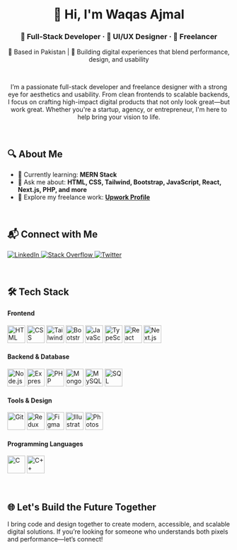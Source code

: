 <h1 align="center">👋 Hi, I'm Waqas Ajmal</h1>
<h3 align="center">🧠 Full-Stack Developer · 🎨 UI/UX Designer · 🤝 Freelancer</h3>
<p align="center">📍 Based in Pakistan | 🚀 Building digital experiences that blend performance, design, and usability</p>

<br/>

<p align="center">
I’m a passionate full-stack developer and freelance designer with a strong eye for aesthetics and usability. From clean frontends to scalable backends, I focus on crafting high-impact digital products that not only look great—but work great. Whether you're a startup, agency, or entrepreneur, I'm here to help bring your vision to life.
</p>

<br/>

<h2>🔍 About Me</h2>
<ul>
  <li>🌱 Currently learning: <strong>MERN Stack</strong></li>
  <li>💬 Ask me about: <strong>HTML, CSS, Tailwind, Bootstrap, JavaScript, React, Next.js, PHP, and more</strong></li>
  <li>📄 Explore my freelance work: <a href="https://www.upwork.com/freelancers/waqasajmal" target="_blank"><strong>Upwork Profile</strong></a></li>
</ul>

<br/>

<h2>📬 Connect with Me</h2>
<p>
  <a href="https://linkedin.com/in/waqas-ajmal" target="_blank">
    <img src="https://img.shields.io/badge/LinkedIn-%230077B5.svg?&style=for-the-badge&logo=linkedin&logoColor=white" alt="LinkedIn"/>
  </a>
  <a href="https://stackoverflow.com/users/2717759" target="_blank">
    <img src="https://img.shields.io/badge/StackOverflow-FE7A16?style=for-the-badge&logo=stack-overflow&logoColor=white" alt="Stack Overflow"/>
  </a>
  <a href="https://x.com/WAQASDURRANNI?t=KO4BsKFsyqC1WAox_3mzCQ&s=08" target="_blank">
    <img src="https://img.shields.io/badge/Twitter-1DA1F2?style=for-the-badge&logo=twitter&logoColor=white" alt="Twitter"/>
  </a>
</p>

<br/>

<h2>🛠 Tech Stack</h2>

<h4>Frontend</h4>
<p>
  <img src="https://cdn.jsdelivr.net/gh/devicons/devicon/icons/html5/html5-original.svg" width="40" alt="HTML" />
  <img src="https://cdn.jsdelivr.net/gh/devicons/devicon/icons/css3/css3-original.svg" width="40" alt="CSS" />
  <img src="https://www.vectorlogo.zone/logos/tailwindcss/tailwindcss-icon.svg" width="40" alt="Tailwind CSS" />
  <img src="https://cdn.jsdelivr.net/gh/devicons/devicon/icons/bootstrap/bootstrap-original.svg" width="40" alt="Bootstrap" />
  <img src="https://cdn.jsdelivr.net/gh/devicons/devicon/icons/javascript/javascript-original.svg" width="40" alt="JavaScript" />
  <img src="https://cdn.jsdelivr.net/gh/devicons/devicon/icons/typescript/typescript-original.svg" width="40" alt="TypeScript" />
  <img src="https://cdn.jsdelivr.net/gh/devicons/devicon/icons/react/react-original.svg" width="40" alt="React" />
  <img src="https://cdn.worldvectorlogo.com/logos/nextjs-2.svg" width="40" alt="Next.js" />
</p>

<h4>Backend & Database</h4>
<p>
  <img src="https://cdn.jsdelivr.net/gh/devicons/devicon/icons/nodejs/nodejs-original.svg" width="40" alt="Node.js" />
  <img src="https://cdn.jsdelivr.net/gh/devicons/devicon/icons/express/express-original-wordmark.svg" width="40" alt="Express" />
  <img src="https://cdn.jsdelivr.net/gh/devicons/devicon/icons/php/php-original.svg" width="40" alt="PHP" />
  <img src="https://cdn.jsdelivr.net/gh/devicons/devicon/icons/mongodb/mongodb-original.svg" width="40" alt="MongoDB" />
  <img src="https://cdn.jsdelivr.net/gh/devicons/devicon/icons/mysql/mysql-original-wordmark.svg" width="40" alt="MySQL" />
  <img src="https://www.svgrepo.com/show/303229/microsoft-sql-server-logo.svg" width="40" alt="SQL Server" />
</p>

<h4>Tools & Design</h4>
<p>
  <img src="https://cdn.jsdelivr.net/gh/devicons/devicon/icons/git/git-original.svg" width="40" alt="Git" />
  <img src="https://cdn.jsdelivr.net/gh/devicons/devicon/icons/redux/redux-original.svg" width="40" alt="Redux" />
  <img src="https://www.vectorlogo.zone/logos/figma/figma-icon.svg" width="40" alt="Figma" />
  <img src="https://www.vectorlogo.zone/logos/adobe_illustrator/adobe_illustrator-icon.svg" width="40" alt="Illustrator" />
  <img src="https://cdn.jsdelivr.net/gh/devicons/devicon/icons/photoshop/photoshop-plain.svg" width="40" alt="Photoshop" />
</p>

<h4>Programming Languages</h4>
<p>
  <img src="https://cdn.jsdelivr.net/gh/devicons/devicon/icons/c/c-original.svg" width="40" alt="C" />
  <img src="https://cdn.jsdelivr.net/gh/devicons/devicon/icons/cplusplus/cplusplus-original.svg" width="40" alt="C++" />
</p>

<br/>

<h2>🌐 Let's Build the Future Together</h2>
<p>
I bring code and design together to create modern, accessible, and scalable digital solutions. If you’re looking for someone who understands both pixels and performance—let’s connect!
</p>

